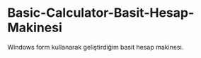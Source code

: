 # Basic-Calculator-Basit-Hesap-Makinesi
Windows form kullanarak geliştirdiğim basit hesap makinesi.
